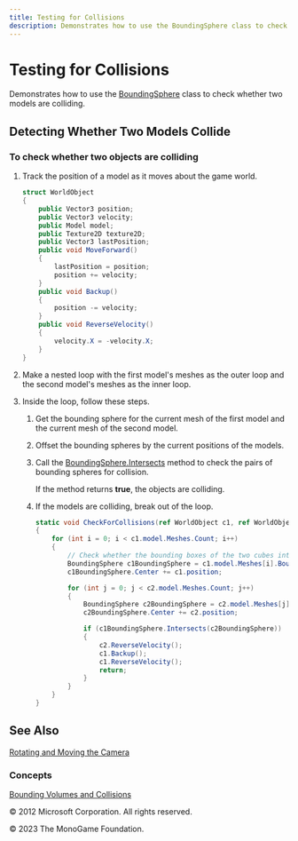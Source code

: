 ```yaml
---
title: Testing for Collisions
description: Demonstrates how to use the BoundingSphere class to check whether two models are colliding.
---
```


# Testing for Collisions

Demonstrates how to use the [BoundingSphere](xref:Microsoft.Xna.Framework.BoundingSphere) class to check whether two models are colliding.

## Detecting Whether Two Models Collide

### To check whether two objects are colliding

1. Track the position of a model as it moves about the game world.

    ``` csharp
    struct WorldObject
    {
        public Vector3 position;
        public Vector3 velocity;
        public Model model;
        public Texture2D texture2D;
        public Vector3 lastPosition;
        public void MoveForward()
        {
            lastPosition = position;
            position += velocity;
        }
        public void Backup()
        {
            position -= velocity;
        }
        public void ReverseVelocity()
        {
            velocity.X = -velocity.X;
        }
    }
    ```

2. Make a nested loop with the first model's meshes as the outer loop and the second model's meshes as the inner loop.

3. Inside the loop, follow these steps.

    1. Get the bounding sphere for the current mesh of the first model and the current mesh of the second model.

    2. Offset the bounding spheres by the current positions of the models.

    3. Call the [BoundingSphere.Intersects](xref:Microsoft.Xna.Framework.BoundingSphere) method to check the pairs of bounding spheres for collision.

        If the method returns **true**, the objects are colliding.

    4. If the models are colliding, break out of the loop.

        ``` csharp
        static void CheckForCollisions(ref WorldObject c1, ref WorldObject c2)
        {
            for (int i = 0; i < c1.model.Meshes.Count; i++)
            {
                // Check whether the bounding boxes of the two cubes intersect.
                BoundingSphere c1BoundingSphere = c1.model.Meshes[i].BoundingSphere;
                c1BoundingSphere.Center += c1.position;
        
                for (int j = 0; j < c2.model.Meshes.Count; j++)
                {
                    BoundingSphere c2BoundingSphere = c2.model.Meshes[j].BoundingSphere;
                    c2BoundingSphere.Center += c2.position;
        
                    if (c1BoundingSphere.Intersects(c2BoundingSphere))
                    {
                        c2.ReverseVelocity();
                        c1.Backup();
                        c1.ReverseVelocity();
                        return;
                    }
                }
            }
        }
        ```

## See Also

[Rotating and Moving the Camera](HowTo_RotateMoveCamera.md)  

### Concepts

[Bounding Volumes and Collisions](../HowTo_CollisionDetectionOverview.md)  

© 2012 Microsoft Corporation. All rights reserved.

© 2023 The MonoGame Foundation.
